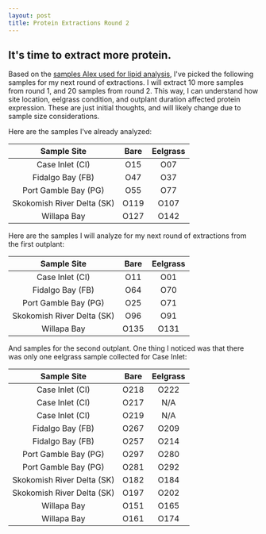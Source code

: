 ```yaml
---
layout: post
title: Protein Extractions Round 2
---
```


## It's time to extract more protein.

Based on the [samples Alex used for lipid analysis](https://github.com/RobertsLab/project-oyster-oa/blob/master/data/DNR/Biomarker_proteomeCrossRef.xlsx), I've picked the following samples for my next round of extractions. I will extract 10 more samples from round 1, and 20 samples from round 2. This way, I can understand how site location, eelgrass condition, and outplant duration affected protein expression. These are just initial thoughts, and will likely change due to sample size considerations.

Here are the samples I've already analyzed:

|       **Sample Site**      | **Bare** | **Eelgrass** |
|:--------------------------:|:--------:|:------------:|
|       Case Inlet (CI)      |    O15   |      O07     |
|      Fidalgo Bay (FB)      |    O47   |      O37     |
|    Port Gamble Bay (PG)    |    O55   |      O77     |
| Skokomish River Delta (SK) |   O119   |     O107     |
|         Willapa Bay        |   O127   |     O142     |

Here are the samples I will analyze for my next round of extractions from the first outplant:

|       **Sample Site**      | **Bare** | **Eelgrass** |
|:--------------------------:|:--------:|:------------:|
|       Case Inlet (CI)      |    O11   |      O01     |
|      Fidalgo Bay (FB)      |    O64   |      O70     |
|    Port Gamble Bay (PG)    |    O25   |      O71     |
| Skokomish River Delta (SK) |    O96   |      O91     |
|         Willapa Bay        |   O135   |     O131     |

And samples for the second outplant. One thing I noticed was that there was only one eelgrass sample collected for Case Inlet:

|       **Sample Site**      | **Bare** | **Eelgrass** |
|:--------------------------:|:--------:|:------------:|
|       Case Inlet (CI)      |   O218   |     O222     |
|       Case Inlet (CI)      |   O217   |     N/A      |
|       Case Inlet (CI)      |   O219   |     N/A      |
|      Fidalgo Bay (FB)      |   O267   |     O209     |
|      Fidalgo Bay (FB)      |   O257   |     O214     |
|    Port Gamble Bay (PG)    |   O297   |     O280     |
|    Port Gamble Bay (PG)    |   O281   |     O292     |
| Skokomish River Delta (SK) |   O182   |     O184     |
| Skokomish River Delta (SK) |   O197   |     O202     |
|         Willapa Bay        |   O151   |     O165     |
|         Willapa Bay        |   O161   |     O174     |
